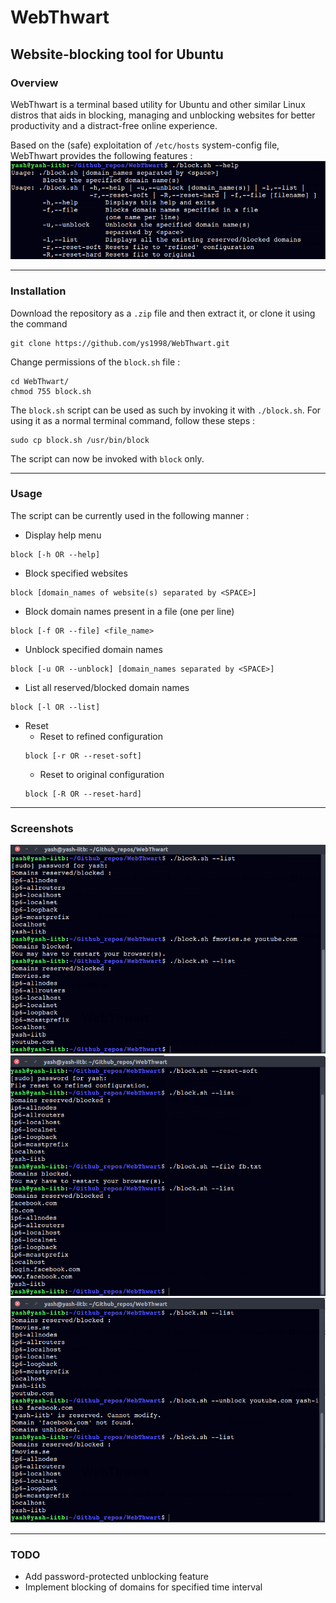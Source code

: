 # WebThwart
## Website-blocking tool for Ubuntu
### Overview
WebThwart is a terminal based utility for Ubuntu and other similar Linux distros that aids in blocking, managing and unblocking websites for better productivity and a distract-free online experience.

Based on the (safe) exploitation of `/etc/hosts` system-config file, WebThwart provides the following features :
<br>
![help](images/help.png) 
* * *
### Installation
Download the repository as a `.zip` file and then extract it, or clone it using the command
``` 
git clone https://github.com/ys1998/WebThwart.git
```
Change permissions of the `block.sh` file :
```
cd WebThwart/
chmod 755 block.sh
```
The `block.sh` script can be used as such by invoking it with `./block.sh`. For using it as a normal terminal command, follow these steps :
```
sudo cp block.sh /usr/bin/block
```
The script can now be invoked with `block` only.
* * *
### Usage
The script can be currently used in the following manner :
* Display help menu
``` 
block [-h OR --help]
```
* Block specified websites 
```
block [domain_names of website(s) separated by <SPACE>]
```
* Block domain names present in a file (one per line)
```
block [-f OR --file] <file_name>
```
* Unblock specified domain names
```
block [-u OR --unblock] [domain_names separated by <SPACE>]
```
* List all reserved/blocked domain names
```
block [-l OR --list]
```
* Reset 
	* Reset to refined configuration
	```
	block [-r OR --reset-soft]
	```
	* Reset to original configuration
	```
	block [-R OR --reset-hard]
	```
* * *
### Screenshots
![img1](images/ss1.png)
<br>
![img1](images/ss2.png)
<br>
![img1](images/ss3.png)
<br>
* * *
### TODO
* Add password-protected unblocking feature
* Implement blocking of domains for specified time interval


